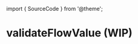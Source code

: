 import { SourceCode } from '@theme';

# validateFlowValue (WIP)

<SourceCode href="https://github.com/bytedance/flowgram.ai/tree/main/packages/materials/form-materials/src/validate/validate-flow-value" />
